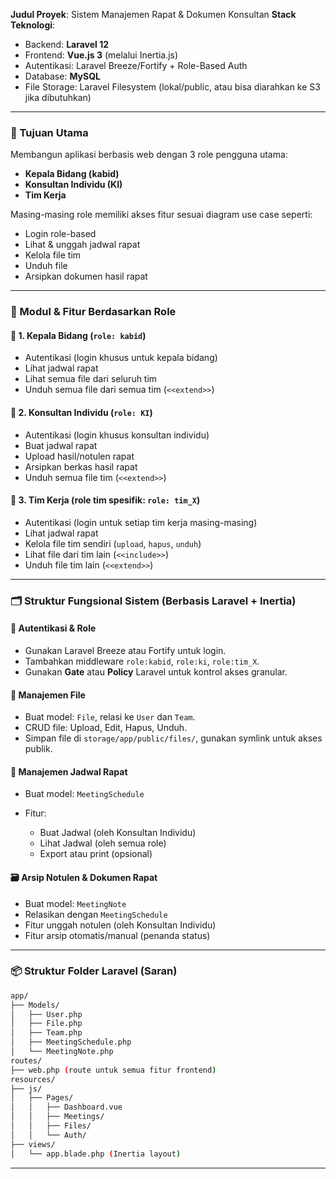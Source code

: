 **Judul Proyek**: Sistem Manajemen Rapat & Dokumen Konsultan
**Stack Teknologi**:

* Backend: **Laravel 12**
* Frontend: **Vue.js 3** (melalui Inertia.js)
* Autentikasi: Laravel Breeze/Fortify + Role-Based Auth
* Database: **MySQL**
* File Storage: Laravel Filesystem (lokal/public, atau bisa diarahkan ke S3 jika dibutuhkan)

---

### 🎯 Tujuan Utama

Membangun aplikasi berbasis web dengan 3 role pengguna utama:

* **Kepala Bidang (kabid)**
* **Konsultan Individu (KI)**
* **Tim Kerja**

Masing-masing role memiliki akses fitur sesuai diagram use case seperti:

* Login role-based
* Lihat & unggah jadwal rapat
* Kelola file tim
* Unduh file
* Arsipkan dokumen hasil rapat

---

### 🧩 Modul & Fitur Berdasarkan Role

#### 👤 1. Kepala Bidang (`role: kabid`)

* Autentikasi (login khusus untuk kepala bidang)
* Lihat jadwal rapat
* Lihat semua file dari seluruh tim
* Unduh semua file dari semua tim (`<<extend>>`)

#### 👤 2. Konsultan Individu (`role: KI`)

* Autentikasi (login khusus konsultan individu)
* Buat jadwal rapat
* Upload hasil/notulen rapat
* Arsipkan berkas hasil rapat
* Unduh semua file tim (`<<extend>>`)

#### 👥 3. Tim Kerja (role tim spesifik: `role: tim_X`)

* Autentikasi (login untuk setiap tim kerja masing-masing)
* Lihat jadwal rapat
* Kelola file tim sendiri (`upload`, `hapus`, `unduh`)
* Lihat file dari tim lain (`<<include>>`)
* Unduh file tim lain (`<<extend>>`)

---

### 🗂️ Struktur Fungsional Sistem (Berbasis Laravel + Inertia)

#### 🔐 Autentikasi & Role

* Gunakan Laravel Breeze atau Fortify untuk login.
* Tambahkan middleware `role:kabid`, `role:ki`, `role:tim_X`.
* Gunakan **Gate** atau **Policy** Laravel untuk kontrol akses granular.

#### 📁 Manajemen File

* Buat model: `File`, relasi ke `User` dan `Team`.
* CRUD file: Upload, Edit, Hapus, Unduh.
* Simpan file di `storage/app/public/files/`, gunakan symlink untuk akses publik.

#### 📅 Manajemen Jadwal Rapat

* Buat model: `MeetingSchedule`
* Fitur:

  * Buat Jadwal (oleh Konsultan Individu)
  * Lihat Jadwal (oleh semua role)
  * Export atau print (opsional)

#### 🗃️ Arsip Notulen & Dokumen Rapat

* Buat model: `MeetingNote`
* Relasikan dengan `MeetingSchedule`
* Fitur unggah notulen (oleh Konsultan Individu)
* Fitur arsip otomatis/manual (penanda status)

---

### 📦 Struktur Folder Laravel (Saran)

```bash
app/
├── Models/
│   ├── User.php
│   ├── File.php
│   ├── Team.php
│   ├── MeetingSchedule.php
│   └── MeetingNote.php
routes/
├── web.php (route untuk semua fitur frontend)
resources/
├── js/
│   ├── Pages/
│   │   ├── Dashboard.vue
│   │   ├── Meetings/
│   │   ├── Files/
│   │   └── Auth/
├── views/
│   └── app.blade.php (Inertia layout)
```

---

